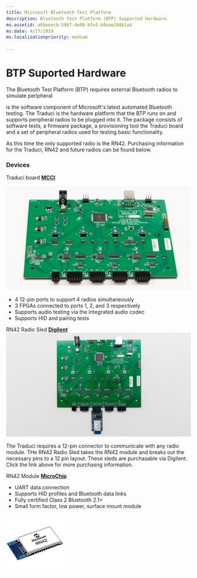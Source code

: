 ```yaml
---
title: Microsoft Bluetooth Test Platform
description: Bluetooth Test Platform (BTP) Supported Hardware.
ms.assetid: a6beeecb-5967-4e08-bfe2-b8aae26861ad
ms.date: 4/17/2019
ms.localizationpriority: medium

---
```


# BTP Suported Hardware

The Bluetooth Test Platform (BTP) requires external Bluetooth radios to simulate peripheral  

is the software component of Microsoft's latest automated Bluetooth testing. The Traduci is the hardware platform that the BTP runs on and supports peripheral radios to be plugged into it. The package consists of software tests, a firmware package, a provisioning tool  the Traduci board and a set of peripheral radios used for testing basic functionality.

As this time the only supported radio is the RN42. Purchasing information for the Traduci, RN42 and future radios can be found below.

### Devices ###

Traduci board
[**MCCI**](https://mcci.com/usb/dev-tools/model-2411/)

![Photo of the Traduci board](images/Traduci_Overhead.jpg)

- 4 12-pin ports to support 4 radios simultaneously
- 3 FPGAs connected to ports 1, 2, and 3 respectively
- Supports audio testing via the integrated audio codec
- Supports HID and pairing tests

RN42 Radio Sled
[**Digilent**](https://store.digilentinc.com/pmod-bt2-bluetooth-interface/)
![Photo of the RN42 Radio on a Digilent sled](images/Traduci_and_DigilentRN42.jpg)

The Traduci requires a 12-pin connector to communicate with any radio module. THe RN42 Radio Sled takes the RN42 module and breaks out the necessary pins to a 12 pin layout. These sleds are purchasable via Digilent. Click the link above for more purchasng information.

RN42 Module
[**MicroChip**](https://www.microchip.com/wwwproducts/en/RN42)

- UART data connection
- Supports HID profiles and Bluetooth data links
- Fully certified Class 2 Bluetooth 2.1+
- Small form factor, low power, surface mount module

![Photo of the RN42 Radio](images/RN42.png)
